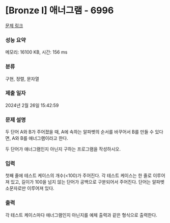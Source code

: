 # [Bronze I] 애너그램 - 6996 

[문제 링크](https://www.acmicpc.net/problem/6996) 

### 성능 요약

메모리: 16100 KB, 시간: 156 ms

### 분류

구현, 정렬, 문자열

### 제출 일자

2024년 2월 26일 15:42:59

### 문제 설명

<p>두 단어 A와 B가 주어졌을 때, A에 속하는 알파벳의 순서를 바꾸어서 B를 만들 수 있다면, A와 B를 애너그램이라고 한다.</p>

<p>두 단어가 애너그램인지 아닌지 구하는 프로그램을 작성하시오.</p>

### 입력 

 <p>첫째 줄에 테스트 케이스의 개수(<100)가 주어진다. 각 테스트 케이스는 한 줄로 이루어져 있고, 길이가 100을 넘지 않는 단어가 공백으로 구분되어서 주어진다. 단어는 알파벳 소문자로만 이루어져 있다.</p>

### 출력 

 <p>각 테스트 케이스마다 애너그램인지 아닌지를 예체 출력과 같은 형식으로 출력한다. </p>

